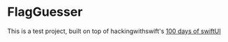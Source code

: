 # FlagGuesser
This is a test project, built on top of hackingwithswift's [100 days of swiftUI](https://www.hackingwithswift.com/100/swiftui/20)


